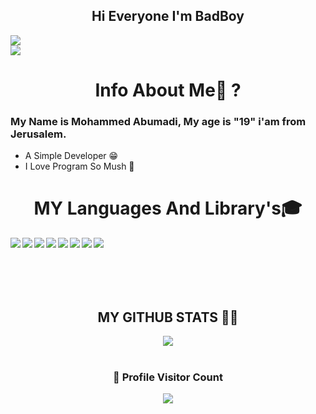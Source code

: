 

<h2 align="center">Hi Everyone I'm BadBoy</h2>

  <img align="center" src="https://discord.c99.nl/widget/theme-1/740181687874486324.png"/> 

  <br/>
    <img src="https://komarev.com/ghpvc/?username=BADBOY671"/>
</div>
<h1 align="center">Info About Me🤔 ?</h1> 
<h3>My Name is Mohammed Abumadi, My age is "19" i'am from Jerusalem. </h3>

- A Simple Developer 😁
- I Love Program So Mush 🤙

<h1 id="skills" align="center">MY Languages And Library's🎓</h1> 

<img align="left" src="https://img.icons8.com/color/48/000000/javascript.png"/>
<img align="left" src="https://img.icons8.com/color/48/000000/express.png"/>
<img align="left" src="https://img.icons8.com/color/48/000000/nodejs.png"/>
<img align="left" src="https://img.icons8.com/color/48/000000/html-5--v1.png"/>
<img align="left" src="https://img.icons8.com/color/48/000000/css3"/>
<img align="left" src="https://img.icons8.com/color/48/000000/mongodb.png"/>
<img align="left" src="https://img.icons8.com/color/48/000000/bootstrap.png"/>
<img align="left" src="https://img.icons8.com/ultraviolet/40/000000/api-settings.png"/>
<br>
<br>
<br>
<br>
<br>
 <h2 align="center">MY GITHUB STATS 👨‍💻</h1>
  <div align="center">
  <img  src="https://github-readme-stats.vercel.app/api?username=SwatCode-s&show_icons=true&theme=tokyonight"/>
<br />
<br />
</div>
<div align=center>
  <h3><b>📍 Profile Visitor Count</b></h3>
</div>
    

<p align="center" >   
  <img src="https://profile-counter.glitch.me/SwatCode-s/count.svg" />  
</p>
